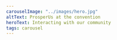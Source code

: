 ```yaml
---
carouselImage: "../images/hero.jpg"
altText: ProsperUs at the convention
heroText: Interacting with our community
tags: carousel
---
```

